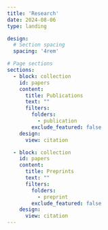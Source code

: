 ```yaml
---
title: 'Research'
date: 2024-08-06
type: landing

design:
  # Section spacing
  spacing: '4rem'

# Page sections
sections:
  - block: collection
    id: papers
    content:
      title: Publications
      text: ""
      filters:
        folders:
          - publication
        exclude_featured: false
    design:
      view: citation

  - block: collection
    id: papers
    content:
      title: Preprints
      text: ""
      filters:
        folders:
          - preprint
        exclude_featured: false
    design:
      view: citation  
---
```

